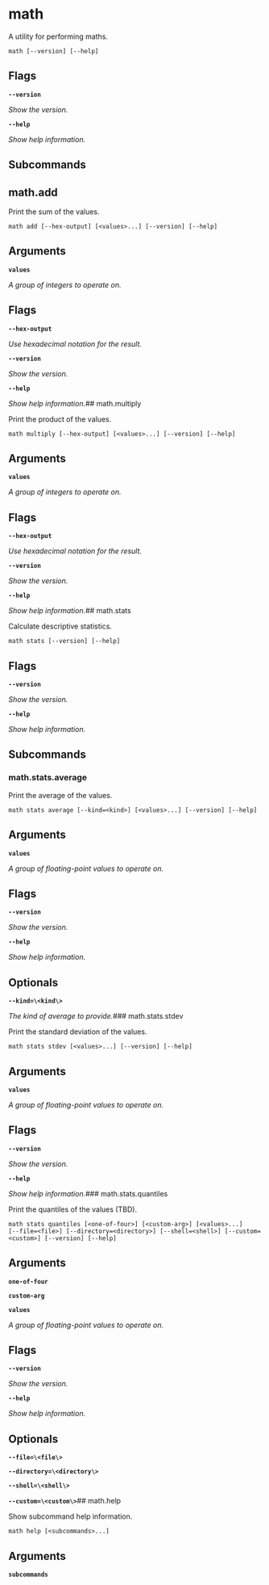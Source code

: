 # math

<!-- Generated by swift-argument-parser -->

A utility for performing maths.

```
math [--version] [--help]
```

## Flags

**`--version`**

*Show the version.*


**`--help`**

*Show help information.*


## Subcommands

## math.add

Print the sum of the values.

```
math add [--hex-output] [<values>...] [--version] [--help]
```

## Arguments

**`values`**

*A group of integers to operate on.*


## Flags

**`--hex-output`**

*Use hexadecimal notation for the result.*


**`--version`**

*Show the version.*


**`--help`**

*Show help information.*## math.multiply

Print the product of the values.

```
math multiply [--hex-output] [<values>...] [--version] [--help]
```

## Arguments

**`values`**

*A group of integers to operate on.*


## Flags

**`--hex-output`**

*Use hexadecimal notation for the result.*


**`--version`**

*Show the version.*


**`--help`**

*Show help information.*## math.stats

Calculate descriptive statistics.

```
math stats [--version] [--help]
```

## Flags

**`--version`**

*Show the version.*


**`--help`**

*Show help information.*


## Subcommands

### math.stats.average

Print the average of the values.

```
math stats average [--kind=<kind>] [<values>...] [--version] [--help]
```

## Arguments

**`values`**

*A group of floating-point values to operate on.*


## Flags

**`--version`**

*Show the version.*


**`--help`**

*Show help information.*


## Optionals

**`--kind=\<kind\>`**

*The kind of average to provide.*### math.stats.stdev

Print the standard deviation of the values.

```
math stats stdev [<values>...] [--version] [--help]
```

## Arguments

**`values`**

*A group of floating-point values to operate on.*


## Flags

**`--version`**

*Show the version.*


**`--help`**

*Show help information.*### math.stats.quantiles

Print the quantiles of the values (TBD).

```
math stats quantiles [<one-of-four>] [<custom-arg>] [<values>...]     [--file=<file>] [--directory=<directory>] [--shell=<shell>] [--custom=<custom>] [--version] [--help]
```

## Arguments

**`one-of-four`**


**`custom-arg`**


**`values`**

*A group of floating-point values to operate on.*


## Flags

**`--version`**

*Show the version.*


**`--help`**

*Show help information.*


## Optionals

**`--file=\<file\>`**


**`--directory=\<directory\>`**


**`--shell=\<shell\>`**


**`--custom=\<custom\>`**## math.help

Show subcommand help information.

```
math help [<subcommands>...] 
```

## Arguments

**`subcommands`**

